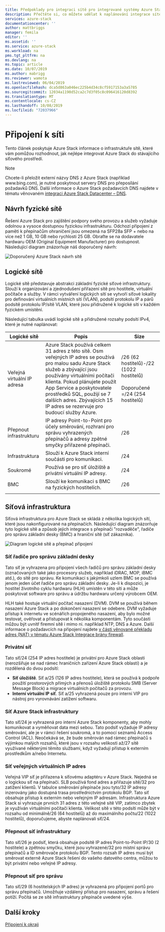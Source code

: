 ```yaml
---
title: Předpoklady pro integraci sítě pro integrované systémy Azure Stack | Microsoft Docs
description: Přečtěte si, co můžete udělat k naplánování integrace sítě Datacenter pomocí Azure Stack s více uzly.
services: azure-stack
documentationcenter: ''
author: mattbriggs
manager: femila
editor: ''
ms.assetid: ''
ms.service: azure-stack
ms.workload: na
pms.tgt_pltfrm: na
ms.devlang: na
ms.topic: article
ms.date: 10/07/2019
ms.author: mabrigg
ms.reviewer: wamota
ms.lastreviewed: 06/04/2019
ms.openlocfilehash: dca5d863a046ec225b4d34c8cf5917153a3a5785
ms.sourcegitcommit: 12034a1190d52ca2c7d3f05c8c096416120d8392
ms.translationtype: MT
ms.contentlocale: cs-CZ
ms.lasthandoff: 10/08/2019
ms.locfileid: "72037966"
---
```

# <a name="network-connectivity"></a>Připojení k síti
Tento článek poskytuje Azure Stack informace o infrastruktuře sítě, které vám pomůžou rozhodnout, jak nejlépe integrovat Azure Stack do stávajícího síťového prostředí. 

> [!NOTE]
> Chcete-li přeložit externí názvy DNS z Azure Stack (například www\.bing.com), je nutné poskytnout servery DNS pro přeposílání požadavků DNS. Další informace o Azure Stack požadavcích DNS najdete v tématu věnovaném [integraci Azure Stack Datacenter – DNS](azure-stack-integrate-dns.md).

## <a name="physical-network-design"></a>Návrh fyzické sítě
Řešení Azure Stack pro zajištění podpory svého provozu a služeb vyžaduje odolnou a vysoce dostupnou fyzickou infrastrukturu. Odchozí připojení z paměti k přepínačům ohraničení jsou omezená na SFP28a SFP + nebo na více než 1 GB, 10 GB nebo rychlosti 25 GB. Obraťte se na dodavatele hardwaru OEM (Original Equipment Manufacturer) pro dostupnost. Následující diagram znázorňuje náš doporučený návrh:

![Doporučený Azure Stack návrh sítě](media/azure-stack-network/recommended-design.png)


## <a name="logical-networks"></a>Logické sítě
Logické sítě představuje abstrakci základní fyzické síťové infrastruktury. Slouží k organizování a zjednodušení přiřazení sítě pro hostitele, virtuální počítače a služby. V rámci vytváření logických sítí se vytvoří síťové lokality pro definování virtuálních místních sítí (VLAN), podsítí protokolu IP a párů podsítě protokolu IP/sítě VLAN, které jsou přidružené k logické síti v každém fyzickém umístění.

Následující tabulka uvádí logické sítě a přidružené rozsahy podsítí IPv4, které je nutné naplánovat:

| Logické sítě | Popis | Size | 
| -------- | ------------- | ------------ | 
| Veřejná virtuální IP adresa | Azure Stack používá celkem 31 adres z této sítě. Osm veřejných IP adres se používá pro malou sadu Azure Stack služeb a zbývající jsou používány virtuálními počítači klienta. Pokud plánujete použít App Service a poskytovatele prostředků SQL, použijí se 7 dalších adres. Zbývajících 15 IP adres se rezervuje pro budoucí služby Azure. | /26 (62 hostitelů)-/22 (1022 hostitelů)<br><br>Doporučené =/24 (254 hostitelů) | 
| Přepnout infrastrukturu | IP adresy Point-to-Point pro účely směrování, rozhraní pro správu vyhrazených přepínačů a adresy zpětné smyčky přiřazené přepínači. | /26 | 
| Infrastruktura | Slouží k Azure Stack interní součásti pro komunikaci. | /24 |
| Soukromé | Používá se pro síť úložiště a privátní virtuální IP adresy. | /24 | 
| BMC | Slouží ke komunikaci s BMC na fyzických hostitelích. | /26 | 
| | | |

## <a name="network-infrastructure"></a>Síťová infrastruktura
Síťová infrastruktura pro Azure Stack se skládá z několika logických sítí, které jsou nakonfigurované na přepínačích. Následující diagram znázorňuje tyto logické sítě a způsob jejich integrace s přepínači "rozvaděče", řadiče pro správu základní desky (BMC) a hraniční sítě (síť zákazníka).

![Diagram logické sítě a přepínač připojení](media/azure-stack-network/NetworkDiagram.png)

### <a name="bmc-network"></a>Síť řadiče pro správu základní desky
Tato síť je vyhrazena pro připojení všech řadičů pro správu základní desky (označovaných také jako procesory služeb, například iDRAC, MOP, iBMC atd.), do sítě pro správu. Ke komunikaci s jakýmkoli uzlem BMC se používá jenom jeden účet řadiče pro správu základní desky. Je-li k dispozici, je hostitel životního cyklu hardwaru (HLH) umístěn v této síti a může poskytovat software pro správu a údržbu hardwaru určený výrobcem OEM. 

HLH také hostuje virtuální počítač nasazení (DVM). DVM se používá během nasazení Azure Stack a po dokončení nasazení se odebere. DVM vyžaduje přístup k internetu ve scénářích propojeného nasazení, aby bylo možné testovat, ověřovat a přistupovat k několika komponentám. Tyto součásti můžou být uvnitř firemní sítě i mimo ni. například NTP, DNS a Azure. Další informace o požadavcích na připojení najdete [v části věnované překladu adres (NAT) v tématu Azure Stack Integrace brány firewall](azure-stack-firewall.md#network-address-translation). 

### <a name="private-network"></a>Privátní síť
Tato síť/24 (254 IP adres hostitele) je privátní pro Azure Stack oblasti (nerozšiřuje se nad rámec hraničních zařízení Azure Stack oblasti) a je rozdělená do dvou podsítí:

- **Síť úložiště**. Síť a/25 (126 IP adres hostitele), která se používá k podpoře použití prostorových přímých a přenosů úložiště protokolu SMB (Server Message Block) a migrace virtuálních počítačů za provozu. 
- **Interní virtuální IP síť**. Síť a/25 vyhrazená pouze pro interní VIP pro nástroj pro vyrovnávání zatížení softwaru.

### <a name="azure-stack-infrastructure-network"></a>Síť Azure Stack infrastruktury
Tato síť/24 je vyhrazená pro interní Azure Stack komponenty, aby mohly komunikovat a vyměňovat data mezi sebou. Tato podsíť vyžaduje IP adresy směrování, ale je v rámci řešení soukromá, a to pomocí seznamů Access Control (ACL). Neočekává se, že bude směrován nad rámec přepínačů s výjimkou malých rozsahů, které jsou v rozsahu velikosti až/27 sítě využívané některými těmito službami, když vyžadují přístup k externím prostředkům a/nebo Internetu. 

### <a name="public-vip-network"></a>Síť veřejných virtuálních IP adres
Veřejná VIP síť je přiřazena k síťovému adaptéru v Azure Stack. Nejedná se o logickou síť na přepínači. SLB používá fond adres a přiřazuje sítě/32 pro zatížení klientů. V tabulce směrování přepínače jsou tyto/32 IP adresy inzerovány jako dostupná trasa prostřednictvím protokolu BGP. Tato síť obsahuje přístup k externím nebo veřejným IP adresám. Infrastruktura Azure Stack si vyhrazuje prvních 31 adres z této veřejné sítě VIP, zatímco zbytek je využíván virtuálními počítači klienta. Velikost sítě v této podsíti může být v rozsahu od minimálně/26 (64 hostitelů) až do maximálního počtu/22 (1022 hostitelů), doporučujeme, abyste naplánovali síť/24.

### <a name="switch-infrastructure-network"></a>Přepnout síť infrastruktury
Tato síť/26 je podsíť, která obsahuje podsítě IP adres Point-to-Point IP/30 (2 hostitele) a zpětnou smyčku, které jsou vyhrazené/32 pro místní správu přepínačů a ID směrovače protokolu BGP. Tento rozsah IP adres musí být směrovat externě Azure Stack řešení do vašeho datového centra, můžou to být privátní nebo veřejné IP adresy.

### <a name="switch-management-network"></a>Přepnout síť pro správu
Tato síť/29 (6 hostitelských IP adres) je vyhrazená pro připojení portů pro správu přepínačů. Umožňuje vzdálený přístup pro nasazení, správu a řešení potíží. Počítá se ze sítě infrastruktury přepínače uvedené výše.




## <a name="next-steps"></a>Další kroky
[Připojení k okraji](azure-stack-border-connectivity.md)
